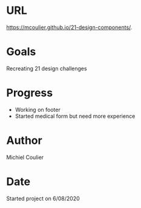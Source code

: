 # URL
https://mcoulier.github.io/21-design-components/.

# Goals
Recreating 21 design challenges

# Progress
* Working on footer
* Started medical form but need more experience

# Author
Michiel Coulier

# Date
Started project on 6/08/2020